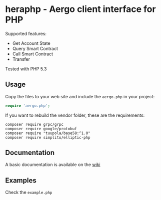 # heraphp - Aergo client interface for PHP

Supported features:

* Get Account State
* Query Smart Contract
* Call Smart Contract
* Transfer

Tested with PHP 5.3


## Usage

Copy the files to your web site and include the `aergo.php` in your project:

```php
require 'aergo.php';
```

If you want to rebuild the vendor folder, these are the requirements:

```
composer require grpc/grpc
composer require google/protobuf
composer require "tuupola/base58:^1.0"
composer require simplito/elliptic-php
```

## Documentation

A basic documentation is available on the [wiki](https://github.com/aergoio/heraphp/wiki)


## Examples

Check the `example.php`
